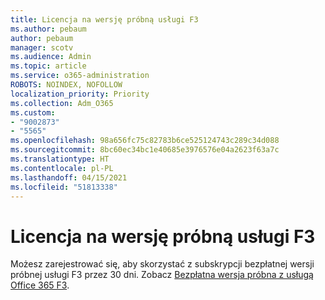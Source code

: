 ```yaml
---
title: Licencja na wersję próbną usługi F3
ms.author: pebaum
author: pebaum
manager: scotv
ms.audience: Admin
ms.topic: article
ms.service: o365-administration
ROBOTS: NOINDEX, NOFOLLOW
localization_priority: Priority
ms.collection: Adm_O365
ms.custom:
- "9002873"
- "5565"
ms.openlocfilehash: 98a656fc75c82783b6ce525124743c289c34d088
ms.sourcegitcommit: 8bc60ec34bc1e40685e3976576e04a2623f63a7c
ms.translationtype: HT
ms.contentlocale: pl-PL
ms.lasthandoff: 04/15/2021
ms.locfileid: "51813338"
---
```

# <a name="f3-trail-license"></a>Licencja na wersję próbną usługi F3

Możesz zarejestrować się, aby skorzystać z subskrypcji bezpłatnej wersji próbnej usługi F3 przez 30 dni. Zobacz [Bezpłatna wersja próbna z usługą Office 365 F3](https://go.microsoft.com/fwlink/p/?LinkID=848845&clcid=0x409&culture=en-us&country=US).
